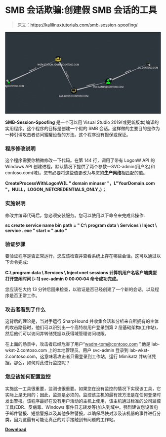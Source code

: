 # SMB 会话欺骗:创建假 SMB 会话的工具

> 原文：<https://kalilinuxtutorials.com/smb-session-spoofing/>

[![](img//65fd8ba972ae48fe96c3d36819ea3944.png)](https://blogger.googleusercontent.com/img/b/R29vZ2xl/AVvXsEiOnn7T4RGXnI522yvSIMuylzF2wFzt0d3E57PUvx7tjlnKGHhcE9Mx_OyBlg2HJTlD8NatH77NR4F2g5zvWYU2FbiXNcbqG93XRmtZnVzRxuZtz8Bs9RUe88YYyDSE-_xJepD1S-lTLoyXBzlF0y3BoKk4Mq3A-jBjc21PviZ3HxcgnKiVVB56yS-J/s725/smb-session-spoofing-tool-to-create-a-fake-smb-session-840x440%20(1).png)

**SMB-Session-Spoofing** 是一个可以用 Visual Studio 2019(或更新版本)编译的实用程序。这个程序的目标是创建一个假的 SMB 会话。这样做的主要目的是作为一种引诱攻击者访问蜜罐设备的方法。这个程序没有担保或保证。

### 程序修改说明

这个程序需要你稍微修改一下代码。在第 144 行，调用了带有 LogonW API 的 Windows API 创建进程，默认情况下提供了两个参数—SVC-admin(用户名)和 contoso.com(域)。您有必要将这些值更改为与您的**生产网络**相匹配的值。

**CreateProcessWithLogonW(L " domain minuser "，L"YourDomain.com "，NULL，LOGON_NETCREDENTIALS_ONLY，)；**

### 实施说明

修改并编译代码后，您必须安装服务。您可以使用以下命令来完成此操作:

**sc create service name bin path = " C:\ program data \ Services \ Inject \ service . exe " start = " auto "**

### 验证步骤

要验证程序是否正常运行，您应该检查并查看系统上存在哪些会话。这可以通过以下命令完成:

**C:\ program data \ Services \ Inject>net sessions
计算机用户名客户端类型打开空闲时间
\[::1] svc-admin 0 00:00:04
命令成功完成。**

您应该在大约 13 分钟后回来检查，以验证是否已经创建了一个新的会话，以及程序是否正常工作。

### 攻击者看到了什么

这背后的理论是，当对手运行 SharpHound 并收集会话和分析来自所拥有的主体的攻击路径时，他们可以识别出一个高特权用户登录到第 2 层基础架构(工作站)，然后他们可以访问并转储凭据以获得域管理访问权限。

在上面的场景中，攻击者已经危害了用户“wadm-tom@contoso.com ”,他是 lab-wkst-2.contoso.com 上的本地管理员。用户 svc-admin 登录到 lab-wkst-2.contoso.com，这意味着攻击者只需登录到工作站，运行 Mimikatz 并转储凭据。那么，如何对此进行监控呢？

### 您应该如何配置监控

实施这一工具很重要，监测也很重要。如果您在没有监控的情况下实现该工具，它实际上是无用的；因此，监测是必须的。监控该主机的最有效方法是在任何登录时发出警报。该程序最好在没有用户活动的主机上使用，该主机通过标准的公司监控工具(EDR、反病毒、Windows 事件日志转发等)加入到域中。强烈建议您设置电子邮件警报、短信警报以及其他多种警报，以确保尽快对涉及该机器的事件进行分类，因为这最有可能让真正的对手接触到有问题的工作站。

[**Download**](https://github.com/Sq00ky/SMB-Session-Spoofing)